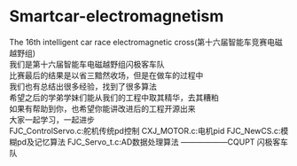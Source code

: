 # Smartcar-electromagnetism
The 16th intelligent car race electromagnetic cross(第十六届智能车竞赛电磁越野组)     
我们是第十六届智能车电磁越野组闪极客车队  
比赛最后的结果是以省三黯然收场，但是在做车的过程中  
我们也有总结出很多经验，找到了很多算法   
希望之后的学弟学妹们能从我们的工程中取其精华，去其糟粕   
如果有帮助到你，也希望你能讲改进后的工程开源出来   
大家一起学习，一起进步   
FJC_ControlServo.c:舵机传统pd控制
CXJ_MOTOR.c:电机pid
FJC_NewCS.c:模糊pd及记忆算法
FJC_Servo_t.c:AD数据处理算法
                                                 ——————CQUPT 闪极客车队
